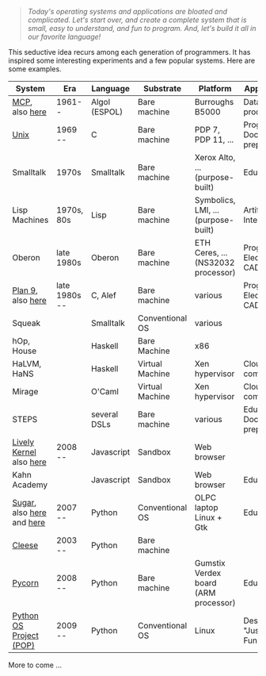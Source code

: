 > *Today's operating systems and applications are bloated and
> complicated.  Let's start over, and create a complete system that is
> small, easy to understand, and fun to program.  And, let's build it
> all in our favorite language!*

This seductive idea recurs among each generation of programmers.  It
has inspired some interesting experiments and a few popular systems.
Here are some examples.

| System | Era | Language | Substrate    | Platform  | Applications |
| ------ | --- | -------- | -------- | -------   | ------- |
| [MCP](http://en.wikipedia.org/wiki/MCP_%28Burroughs_Large_Systems%29), also [here](http://en.wikipedia.org/wiki/Burroughs_large_systems) | 1961-- | Algol (ESPOL) | Bare machine | Burroughs B5000 | Data processing |
| [Unix](http://cm.bell-labs.com/cm/cs/who/dmr/hist.html)  | 1969 -- | C | Bare machine | PDP 7, PDP 11, ... | Programming<br>Document preparation  |
| Smalltalk | 1970s | Smalltalk | Bare machine | Xerox Alto, ...<br>(purpose-built) | Education |
| Lisp Machines | 1970s, 80s | Lisp | Bare machine | Symbolics, LMI, ...<br>(purpose-built)| Artificial Intelligence |
| Oberon | late 1980s | Oberon | Bare machine | ETH Ceres, ...<br>(NS32032 processor) | Programming<br>Electronics CAD|
| [Plan 9](http://plan9.bell-labs.com/sys/doc/9.html), also [here](http://doc.cat-v.org/plan_9/) | late 1980s -- | C, Alef | Bare machine | various | Programming<br>Electronics CAD |
| Squeak | | Smalltalk | Conventional OS | various ||
| hOp, House | | Haskell | Bare Machine | x86 || 
| HaLVM, HaNS | | Haskell | Virtual Machine | Xen hypervisor | Cloud computing |
| Mirage | | O'Caml | Virtual Machine | Xen hypervisor | Cloud computing |
| STEPS | | several DSLs | Bare machine |  various | Education<br>Document preparation | 
| [Lively Kernel](http://www.svgopen.org/2008/papers/93-The_Lively_Kernel_Web_Application_Framework/) also [here](http://www.lively-kernel.org/)  | 2008 -- | Javascript | Sandbox | Web browser ||
| Kahn Academy || Javascript | Sandbox |Web browser | Education |
| [Sugar](http://www.ibm.com/developerworks/linux/tutorials/l-sugarpy/), also [here](http://wiki.laptop.org/go/Sugar_Architecture) and [here](http://wiki.laptop.org/go/Understanding_Sugar_code) | 2007 -- | Python | Conventional OS | OLPC laptop<br>Linux + Gtk | Education |
| [Cleese](https://github.com/jtauber/cleese/) | 2003 --| Python | Bare machine |||
| [Pycorn](http://www.pycorn.org/home) | 2008 -- | Python | Bare machine | Gumstix Verdex board<br>(ARM processor) | Education |
| [Python OS Project (POP)](http://python-os/en/) | 2009 -- | Python | Conventional OS | Linux | Desktop OS<br>"Just For Fun" |

More to come ...